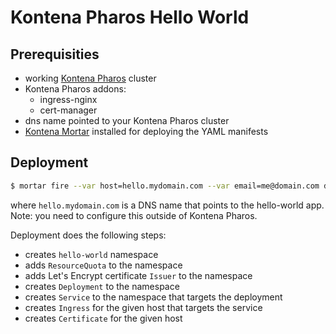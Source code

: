 # Kontena Pharos Hello World

## Prerequisities

- working [Kontena Pharos](https://www.kontena.io/pharos/) cluster
- Kontena Pharos addons:
    - ingress-nginx
    - cert-manager
- dns name pointed to your Kontena Pharos cluster
- [Kontena Mortar](https://github.com/kontena/mortar/) installed for deploying the YAML manifests

## Deployment

```sh
$ mortar fire --var host=hello.mydomain.com --var email=me@domain.com deploy/ hello
```

where `hello.mydomain.com` is a DNS name that points to the hello-world app. Note: you need to configure this outside of Kontena Pharos.

Deployment does the following steps:

- creates `hello-world` namespace
- adds `ResourceQuota` to the namespace
- adds Let's Encrypt certificate `Issuer` to the namespace
- creates `Deployment` to the namespace
- creates `Service` to the namespace that targets the deployment
- creates `Ingress` for the given host that targets the service
- creates `Certificate` for the given host